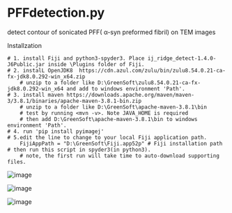 # PFFdetection.py
detect contour of  sonicated PFF( α-syn preformed fibril) on TEM images


Installzation

    # 1. install Fiji and python3-spyder3. Place ij_ridge_detect-1.4.0-J6Public.jar inside \Plugins folder of Fiji.
    # 2. instalL OpenJDK8  https://cdn.azul.com/zulu/bin/zulu8.54.0.21-ca-fx-jdk8.0.292-win_x64.zip
        # unzip to a folder like D:\GreenSoft\zulu8.54.0.21-ca-fx-jdk8.0.292-win_x64 and add to windows environment 'Path'.
    # 3. install maven https://downloads.apache.org/maven/maven-3/3.8.1/binaries/apache-maven-3.8.1-bin.zip
        # unzip to a folder like D:\GreenSoft\apache-maven-3.8.1\bin 
        # test by running <mvn -v>. Note JAVA_HOME is required
        # then add D:\GreenSoft\apache-maven-3.8.1\bin to windows environment 'Path'.
    # 4. run 'pip install pyimagej'
    # 5.edit the line to change to your local Fiji application path.
        FijiAppPath = "D:\GreenSoft\Fiji.app52p" # Fiji installation path
    # then run this script in spyder3(in python3).
        # note, the first run will take time to auto-download supporting files.
        
 
![image](https://user-images.githubusercontent.com/22294036/129352315-011cbee9-7fd8-4881-b62a-7a8f34a7c2c1.png)

![image](https://user-images.githubusercontent.com/22294036/129352354-9714cb65-ceb0-41a0-a7e6-c209a16559bf.png)

![image](https://user-images.githubusercontent.com/22294036/129352406-4981fe1a-4b70-4bc2-b2b4-b3cbd6ee76de.png)

